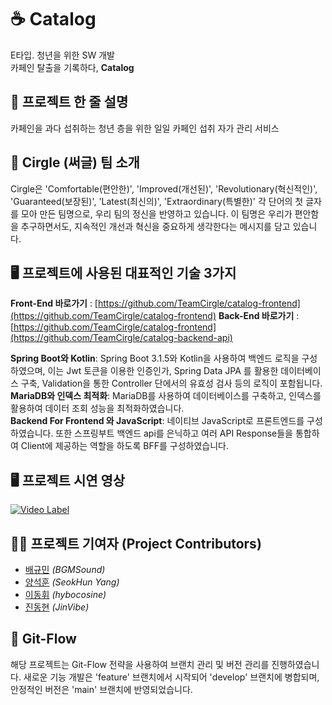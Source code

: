 # ☕ Catalog
E타입. 청년을 위한 SW 개발<br>
카페인 탈출을 기록하다, **Catalog** <br>

## 🧾 프로젝트 한 줄 설명
카페인을 과다 섭취하는 청년 층을 위한 일일 카페인 섭취 자가 관리 서비스<br>

## 👥 Cirgle (써글) 팀 소개
Cirgle은 'Comfortable(편안한)', 'Improved(개선된)', 'Revolutionary(혁신적인)', 'Guaranteed(보장된)', 'Latest(최신의)', 'Extraordinary(특별한)' 각 단어의 첫 글자를 모아 만든 팀명으로, 우리 팀의 정신을 반영하고 있습니다. 
이 팀명은 우리가 편안함을 추구하면서도, 지속적인 개선과 혁신을 중요하게 생각한다는 메시지를 담고 있습니다.

## 🖥️ 프로젝트에 사용된 대표적인 기술 3가지
**Front-End 바로가기** : [https://github.com/TeamCirgle/catalog-frontend](https://github.com/TeamCirgle/catalog-frontend)
**Back-End 바로가기** : [https://github.com/TeamCirgle/catalog-frontend](https://github.com/TeamCirgle/catalog-backend-api)

**Spring Boot와 Kotlin**: Spring Boot 3.1.5와 Kotlin을 사용하여 백엔드 로직을 구성하였으며, 
이는 Jwt 토큰을 이용한 인증인가, Spring Data JPA 를 활용한 데이터베이스 구축, Validation을 통한 Controller 단에서의 유효성 검사 등의 로직이 포함됩니다.<br>
**MariaDB와 인덱스 최적화**: MariaDB를 사용하여 데이터베이스를 구축하고, 인덱스를 활용하여 데이터 조회 성능을 최적화하였습니다.<br>
**Backend For Frontend 와 JavaScript**: 네이티브 JavaScript로 프론트엔드를 구성하였습니다. 또한 스프링부트 백엔드 api를 은닉하고 여러 API Response들을 통합하여 Client에 제공하는 역할을 하도록 BFF를 구성하였습니다. <br>

## 🖥️ 프로젝트 시연 영상
[![Video Label](http://img.youtube.com/vi/55FUFlBgGjE/0.jpg)](https://youtu.be/55FUFlBgGjE)

## 🙍‍♂️ 프로젝트 기여자 (Project Contributors)
- [배규민](https://github.com/BGMSound) *(BGMSound)* <br>
- [양석훈](https://github.com/Seokhun-Yang) *(SeokHun Yang)* <br>
- [이동휘](https://github.com/hybocosine) *(hybocosine)* <br>
- [진동현](https://github.com/JinVibe) *(JinVibe)* <br>

## 🌳 Git-Flow
해당 프로젝트는 Git-Flow 전략을 사용하여 브랜치 관리 및 버전 관리를 진행하였습니다. 
새로운 기능 개발은 'feature' 브랜치에서 시작되어 'develop' 브랜치에 병합되며, 안정적인 버전은 'main' 브랜치에 반영되었습니다.
